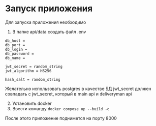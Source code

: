 # Запуск приложения

Для запуска приложения необходимо 
1) В папке api/data создать файл .env

```
db_host = 
db_port = 
db_login = 
db_password =
db_name =

jwt_secret = random_string
jwt_algorithm = HS256

hash_salt = random_string
```

Желательно использовать postgres в качестве БД
jwt_secret должен совпадать с jwt_secret, который в main api и deliveryman api

2) Установить docker
3) Ввести команду
`docker compose up --build -d`

После этого приложение поднимется на порту 8000